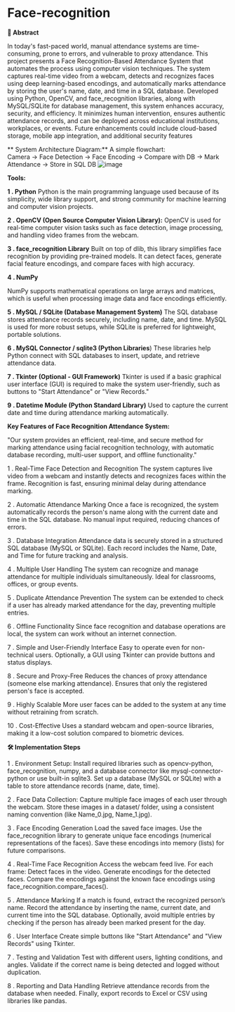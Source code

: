 # Face-recognition



**📄 Abstract**

In today's fast-paced world, manual attendance systems are time-consuming, prone to errors, and vulnerable to proxy attendance. This project presents a Face Recognition-Based Attendance System that automates the process using computer vision techniques. The system captures real-time video from a webcam, detects and recognizes faces using deep learning-based encodings, and automatically marks attendance by storing the user's name, date, and time in a SQL database. Developed using Python, OpenCV, and face_recognition libraries, along with MySQL/SQLite for database management, this system enhances accuracy, security, and efficiency. It minimizes human intervention, ensures authentic attendance records, and can be deployed across educational institutions, workplaces, or events. Future enhancements could include cloud-based storage, mobile app integration, and additional security features



** System Architecture Diagram:**
     A simple flowchart:         
     Camera → Face Detection → Face Encoding → Compare with DB → Mark Attendance → Store in SQL DB
                 ![image](https://github.com/user-attachments/assets/655f35c5-7473-4810-96ac-6bf1db3038a4)



 
**Tools:**

**1 . Python**
Python is the main programming language used because of its simplicity, wide library support, and strong community for machine learning and computer vision projects.

**2 . OpenCV (Open Source Computer Vision Library):**
OpenCV is used for real-time computer vision tasks such as face detection, image processing, and handling video frames from the webcam.

**3 . face_recognition Library**
Built on top of dlib, this library simplifies face recognition by providing pre-trained models. It can detect faces, generate facial feature encodings, and compare faces with high accuracy.

**4 . NumPy**

NumPy supports mathematical operations on large arrays and matrices, which is useful when processing image data and face encodings efficiently.

**5 . MySQL / SQLite (Database Management System)**
The SQL database stores attendance records securely, including name, date, and time.
MySQL is used for more robust setups, while SQLite is preferred for lightweight, portable solutions.

**6 . MySQL Connector / sqlite3 (Python Libraries**)
These libraries help Python connect with SQL databases to insert, update, and retrieve attendance data.

**7 . Tkinter (Optional - GUI Framework)**
Tkinter is used if a basic graphical user interface (GUI) is required to make the system user-friendly, such as buttons to "Start Attendance" or "View Records."

**9 . Datetime Module (Python Standard Library)**
Used to capture the current date and time during attendance marking automatically.








**Key Features of Face Recognition Attendance System:**

"Our system provides an efficient, real-time, and secure method for marking attendance using facial recognition technology, with automatic database recording, multi-user support, and offline functionality."

1 . Real-Time Face Detection and Recognition
The system captures live video from a webcam and instantly detects and recognizes faces within the frame.
Recognition is fast, ensuring minimal delay during attendance marking.

2 . Automatic Attendance Marking
Once a face is recognized, the system automatically records the person's name along with the current date and time in the SQL database.
No manual input required, reducing chances of errors.

3 . Database Integration
Attendance data is securely stored in a structured SQL database (MySQL or SQLite).
Each record includes the Name, Date, and Time for future tracking and analysis.

4 . Multiple User Handling
The system can recognize and manage attendance for multiple individuals simultaneously.
Ideal for classrooms, offices, or group events.

5 . Duplicate Attendance Prevention
The system can be extended to check if a user has already marked attendance for the day, preventing multiple entries.

6 . Offline Functionality
Since face recognition and database operations are local, the system can work without an internet connection.

7 . Simple and User-Friendly Interface
Easy to operate even for non-technical users.
Optionally, a GUI using Tkinter can provide buttons and status displays.

8 . Secure and Proxy-Free
Reduces the chances of proxy attendance (someone else marking attendance).
Ensures that only the registered person's face is accepted.

9 . Highly Scalable
More user faces can be added to the system at any time without retraining from scratch.

10 . Cost-Effective
Uses a standard webcam and open-source libraries, making it a low-cost solution compared to biometric devices.







**🛠 Implementation Steps**

1 . Environment Setup:
Install required libraries such as opencv-python, face_recognition, numpy, and a database connector like mysql-connector-python or use built-in sqlite3.
Set up a database (MySQL or SQLite) with a table to store attendance records (name, date, time).

2 . Face Data Collection:
Capture multiple face images of each user through the webcam.
Store these images in a dataset/ folder, using a consistent naming convention (like Name_0.jpg, Name_1.jpg).

3 . Face Encoding Generation
Load the saved face images.
Use the face_recognition library to generate unique face encodings (numerical representations of the faces).
Save these encodings into memory (lists) for future comparisons.

4 . Real-Time Face Recognition
Access the webcam feed live.
For each frame:
    Detect faces in the video.
    Generate encodings for the detected faces.
    Compare the encodings against the known face encodings using face_recognition.compare_faces().

5 . Attendance Marking
If a match is found, extract the recognized person’s name.
Record the attendance by inserting the name, current date, and current time into the SQL database.
Optionally, avoid multiple entries by checking if the person has already been marked present for the day.

6 . User Interface 
 Create simple buttons like "Start Attendance" and "View Records" using Tkinter.

7 . Testing and Validation
Test with different users, lighting conditions, and angles.
Validate if the correct name is being detected and logged without duplication.

8 . Reporting and Data Handling
Retrieve attendance records from the database when needed.
Finally, export records to Excel or CSV using libraries like pandas.





